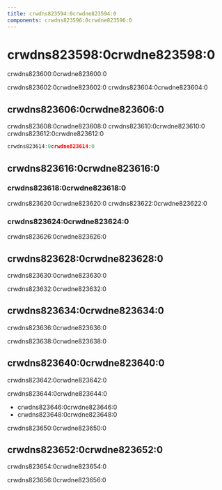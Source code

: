 ```yaml
---
title: crwdns823594:0crwdne823594:0
components: crwdns823596:0crwdne823596:0
---
```

# crwdns823598:0crwdne823598:0

<p class="description">crwdns823600:0crwdne823600:0</p>

crwdns823602:0crwdne823602:0 crwdns823604:0crwdne823604:0

## crwdns823606:0crwdne823606:0

crwdns823608:0crwdne823608:0 crwdns823610:0crwdne823610:0 crwdns823612:0crwdne823612:0

```js
crwdns823614:0crwdne823614:0

```

## crwdns823616:0crwdne823616:0

### crwdns823618:0crwdne823618:0

crwdns823620:0crwdne823620:0 crwdns823622:0crwdne823622:0

### crwdns823624:0crwdne823624:0

crwdns823626:0crwdne823626:0

## crwdns823628:0crwdne823628:0

crwdns823630:0crwdne823630:0

crwdns823632:0crwdne823632:0

## crwdns823634:0crwdne823634:0

crwdns823636:0crwdne823636:0

crwdns823638:0crwdne823638:0

## crwdns823640:0crwdne823640:0

crwdns823642:0crwdne823642:0

crwdns823644:0crwdne823644:0

- crwdns823646:0crwdne823646:0
- crwdns823648:0crwdne823648:0

crwdns823650:0crwdne823650:0

## crwdns823652:0crwdne823652:0

crwdns823654:0crwdne823654:0

crwdns823656:0crwdne823656:0